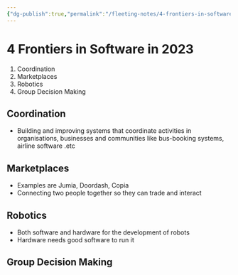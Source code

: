 ```yaml
---
{"dg-publish":true,"permalink":"/fleeting-notes/4-frontiers-in-software-in-2023/"}
---
```


# 4 Frontiers in Software in 2023

1. Coordination
2. Marketplaces
3. Robotics
4. Group Decision Making

## Coordination
- Building and improving systems that coordinate activities in organisations, businesses and communities like bus-booking systems, airline software .etc

## Marketplaces
- Examples are Jumia, Doordash, Copia
- Connecting two people together so they can trade and interact

## Robotics
- Both software and hardware for the development of robots
- Hardware needs good software to run it

## Group Decision Making